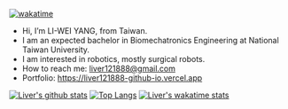 [![wakatime](https://wakatime.com/badge/user/efb38313-4c78-4cb3-8d2c-cc4c76cfb2a6.svg)](https://wakatime.com/@efb38313-4c78-4cb3-8d2c-cc4c76cfb2a6)

- Hi, I’m LI-WEI YANG, from Taiwan.
- I am an expected bachelor in Biomechatronics Engineering at National Taiwan University.
- I am interested in robotics, mostly surgical robots.
- How to reach me: liver121888@gmail.com
- Portfolio: https://liver121888-github-io.vercel.app

[![Liver's github stats](https://github-readme-stats.vercel.app/api?username=liver121888&count_private=true&theme=synthwave)](https://github.com/liver121888/liver121888)
[![Top Langs](https://github-readme-stats.vercel.app/api/top-langs/?username=liver121888&layout=compact&theme=synthwave&hide=jupyter%20notebook)](https://github.com/liver121888/liver121888)
[![Liver's wakatime stats](https://github-readme-stats.vercel.app/api/wakatime?username=liver121888&theme=synthwave)](https://github.com/liver121888/liver121888)

<!-- [![Readme Card](https://github-readme-stats.vercel.app/api/pin/?username=liver121888&theme=synthwave&repo=NTUBME-2021-DIP-Assignments)](https://github.com/liver121888/NTUBME-2021-DIP-Assignments)
[![Readme Card](https://github-readme-stats.vercel.app/api/pin/?username=liver121888&theme=synthwave&repo=NTUCSIE-2021-Robotics-Assignments)](https://github.com/liver121888/NTUCSIE-2021-Robotics-Assignments) -->


<!---
liver121888/liver121888 is a ✨ special ✨ repository because its `README.md` (this file) appears on your GitHub profile.
You can click the Preview link to take a look at your changes.
--->
